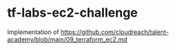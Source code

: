 # tf-labs-ec2-challenge
Implementation of https://github.com/cloudreach/talent-academy/blob/main/09_terraform_ec2.md
